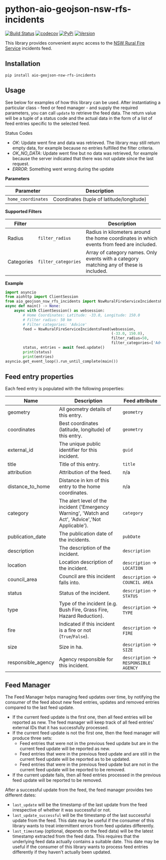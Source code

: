 # python-aio-geojson-nsw-rfs-incidents

[![Build Status](https://img.shields.io/github/actions/workflow/status/exxamalte/python-aio-geojson-nsw-rfs-incidents/ci.yaml)](https://github.com/exxamalte/python-aio-geojson-nsw-rfs-incidents/actions/workflows/ci.yaml)
[![codecov](https://codecov.io/gh/exxamalte/python-aio-geojson-nsw-rfs-incidents/branch/master/graph/badge.svg?token=7G2BWWSYRZ)](https://codecov.io/gh/exxamalte/python-aio-geojson-nsw-rfs-incidents)
[![PyPi](https://img.shields.io/pypi/v/aio-geojson-nsw-rfs-incidents.svg)](https://pypi.python.org/pypi/aio-geojson-nsw-rfs-incidents)
[![Version](https://img.shields.io/pypi/pyversions/aio-geojson-nsw-rfs-incidents.svg)](https://pypi.python.org/pypi/aio-geojson-nsw-rfs-incidents)

This library provides convenient async access to the [NSW Rural Fire Service](https://www.rfs.nsw.gov.au/fire-information/fires-near-me) incidents feed.
 
## Installation
`pip install aio-geojson-nsw-rfs-incidents`

## Usage
See below for examples of how this library can be used. After instantiating a 
particular class - feed or feed manager - and supply the required parameters, 
you can call `update` to retrieve the feed data. The return value 
will be a tuple of a status code and the actual data in the form of a list of 
feed entries specific to the selected feed.

Status Codes
* _OK_: Update went fine and data was retrieved. The library may still 
  return empty data, for example because no entries fulfilled the filter 
  criteria.
* _OK_NO_DATA_: Update went fine but no data was retrieved, for example 
  because the server indicated that there was not update since the last request.
* _ERROR_: Something went wrong during the update

**Parameters**

| Parameter          | Description                               |
|--------------------|-------------------------------------------|
| `home_coordinates` | Coordinates (tuple of latitude/longitude) |

**Supported Filters**

| Filter     |                     | Description |
|------------|---------------------|-------------|
| Radius     | `filter_radius`     | Radius in kilometers around the home coordinates in which events from feed are included. |
| Categories | `filter_categories` | Array of category names. Only events with a category matching any of these is included. |

**Example**
```python
import asyncio
from aiohttp import ClientSession
from aio_geojson_nsw_rfs_incidents import NswRuralFireServiceIncidentsFeed
async def main() -> None:
    async with ClientSession() as websession:    
        # Home Coordinates: Latitude: -33.0, Longitude: 150.0
        # Filter radius: 50 km
        # Filter categories: 'Advice'
        feed = NswRuralFireServiceIncidentsFeed(websession, 
                                                (-33.0, 150.0), 
                                                filter_radius=50, 
                                                filter_categories=['Advice'])
        status, entries = await feed.update()
        print(status)
        print(entries)
asyncio.get_event_loop().run_until_complete(main())
```

## Feed entry properties
Each feed entry is populated with the following properties:

| Name               | Description                                                                                         | Feed attribute |
|--------------------|-----------------------------------------------------------------------------------------------------|----------------|
| geometry           | All geometry details of this entry.                                                                 | `geometry`     |
| coordinates        | Best coordinates (latitude, longitude) of this entry.                                               | `geometry`     |
| external_id        | The unique public identifier for this incident.                                                     | `guid`         |
| title              | Title of this entry.                                                                                | `title`        |
| attribution        | Attribution of the feed.                                                                            | n/a            |
| distance_to_home   | Distance in km of this entry to the home coordinates.                                               | n/a            |
| category           | The alert level of the incident ('Emergency Warning', 'Watch and Act', 'Advice','Not Applicable').  | `category`     |
| publication_date   | The publication date of the incidents.                                                              | `pubDate`      |
| description        | The description of the incident.                                                                    | `description`  |
| location           | Location description of the incident.                                                               | `description` -> `LOCATION`            |
| council_area       | Council are this incident falls into.                                                               | `description` -> `COUNCIL AREA`        |
| status             | Status of the incident.                                                                             | `description` -> `STATUS`              |
| type               | Type of the incident (e.g. Bush Fire, Grass Fire, Hazard Reduction).                                | `description` -> `TYPE`                |
| fire               | Indicated if this incident is a fire or not (`True`/`False`).                                       | `description` -> `FIRE`                |
| size               | Size in ha.                                                                                         | `description` -> `SIZE`                |
| responsible_agency | Agency responsible for this incident.                                                               | `description` -> `RESPONSIBLE AGENCY`  |


## Feed Manager

The Feed Manager helps managing feed updates over time, by notifying the 
consumer of the feed about new feed entries, updates and removed entries 
compared to the last feed update.

* If the current feed update is the first one, then all feed entries will be 
  reported as new. The feed manager will keep track of all feed entries' 
  external IDs that it has successfully processed.
* If the current feed update is not the first one, then the feed manager will 
  produce three sets:
  * Feed entries that were not in the previous feed update but are in the 
    current feed update will be reported as new.
  * Feed entries that were in the previous feed update and are still in the 
    current feed update will be reported as to be updated.
  * Feed entries that were in the previous feed update but are not in the 
    current feed update will be reported to be removed.
* If the current update fails, then all feed entries processed in the previous
  feed update will be reported to be removed.

After a successful update from the feed, the feed manager provides two
different dates:

* `last_update` will be the timestamp of the last update from the feed 
  irrespective of whether it was successful or not.
* `last_update_successful` will be the timestamp of the last successful update 
  from the feed. This date may be useful if the consumer of this library wants 
  to treat intermittent errors from feed updates differently.
* `last_timestamp` (optional, depends on the feed data) will be the latest 
  timestamp extracted from the feed data. 
  This requires that the underlying feed data actually contains a suitable 
  date. This date may be useful if the consumer of this library wants to 
  process feed entries differently if they haven't actually been updated.
